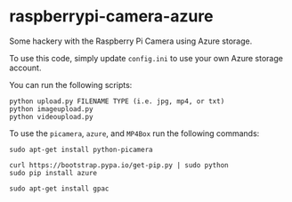 # raspberrypi-camera-azure

Some hackery with the Raspberry Pi Camera using Azure storage.

To use this code, simply update `config.ini` to use your own Azure storage account.

You can run the following scripts:

    python upload.py FILENAME TYPE (i.e. jpg, mp4, or txt)
    python imageupload.py
    python videoupload.py

To use the `picamera`, `azure`, and `MP4Box` run the following commands:

    sudo apt-get install python-picamera

    curl https://bootstrap.pypa.io/get-pip.py | sudo python
    sudo pip install azure
    
    sudo apt-get install gpac